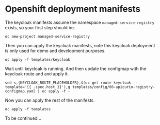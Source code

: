 # Openshift deployment manifests

The keycloak manifests assume the namespace `managed-service-registry` exists, so your first step should be.

```
oc new-project managed-service-registry
```

Then you can apply the keycloak manifests, note this keycloak deployment is only used for demo and development purposes.

```
oc apply -f templates/keycloak
```

Wait until keycloak is running. And then update the configmap with the keycloak route and and apply it.

```
sed s,{KEYCLOAK_ROUTE_PLACEHOLDER},$(oc get route keycloak --template='{{ .spec.host }}'),g templates/config/00-apicurio-registry-configmap.yaml | oc apply -f -
```

Now you can apply the rest of the manifests.
```
oc apply -f templates
```

To be continued...